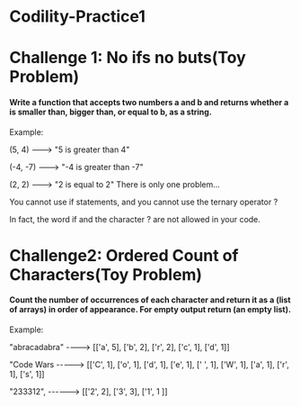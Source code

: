 # Codility-Practice1
# Challenge 1: No ifs no buts(Toy Problem)
#### Write a function that accepts two numbers a and b and returns whether a is smaller than, bigger than, or equal to b, as a string.

Example: 

(5, 4)   ---> "5 is greater than 4"

(-4, -7) ---> "-4 is greater than -7"

(2, 2)   ---> "2 is equal to 2"
There is only one problem...

You cannot use if statements, and you cannot use the ternary operator ? 

In fact, the word if and the character ? are not allowed in your code.

 

# Challenge2: Ordered Count of Characters(Toy Problem)
#### Count the number of occurrences of each character and return it as a (list of arrays) in order of appearance. For empty output return (an empty list).

Example:

"abracadabra" ---->  [['a', 5], ['b', 2], ['r', 2], ['c', 1], ['d', 1]]

"Code Wars -----> [['C', 1], ['o', 1], ['d', 1], ['e', 1], [' ', 1], ['W', 1], ['a', 1], ['r', 1], ['s', 1]]

"233312", ------> [['2', 2], ['3', 3], ['1', 1 ]]
